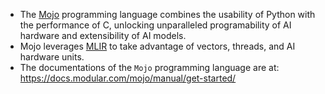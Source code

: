   - The [Mojo](https://www.modular.com/max/mojo) programming language combines the usability of Python with the performance of C, unlocking unparalleled programability of AI hardware and extensibility of AI models.
  - Mojo leverages [MLIR](https://mlir.llvm.org/) to take advantage of vectors, threads, and AI hardware units.
  - The documentations of the `Mojo` programming language are at: https://docs.modular.com/mojo/manual/get-started/